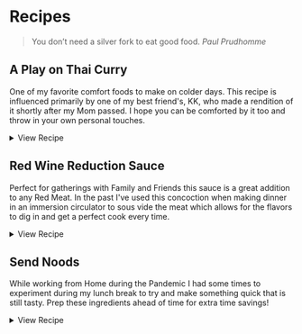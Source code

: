 # Recipes
> You don’t need a silver fork to eat good food. _Paul Prudhomme_

## A Play on Thai Curry
One of my favorite comfort foods to make on colder days. This recipe is influenced primarily by one of my best friend's, KK, who made a rendition of it shortly after my Mom passed. I hope you can be comforted by it too and throw in your own personal touches.

<details>

  <summary>View Recipe</summary>

<dl>
  <dt>Serves</dt>
  <dd>4 - 6 People</dd>
  <dt>Preperation Time</dt>
  <dd>10 - 15 minutes</dd>
  <dt>Cook Time</dt>
  <dd>Under 1 Hour</dd>
  <dt>Tool's You'll Need</dt>
  <dd>Dutch Oven or Large Pot</dd>
  <dd>Spatula</dd>
  <dd>Kitchen Knife</dd>
  <dd>Table Spoon for Measurement's</dd>
  <dd>Serving Spoon/Ladel</dd>
  <dd>(Optional) Blender</dd>
</dl>

<h3>Ingredients</h3>
<ul>
  <li>Red Thai Curry Paste <em>(2 tablespoons, <strong>Panang is my Recommended Curry Paste</strong>)</em></li>
  <li>Coconut Milk <em>(Buy a Box, 33.8 oz or a few cans. Having Extra can help to Dilute the heat of the Curry if needed)</em></li>
  <li>Rice or Noodles to serve the goodness on top of <em>(1+ Cup of Rice, it&#39;s impossible to gauge the amount of Noodles so do what meets you and your guest needs)</em></li>
  <li>1 Yellow Onion <em>(Diced)</em></li>
  <li>Green Onion <em>(2-3 stalks, Thinly Sliced including White and Green bits)</em></li>
  <li>Garlic <em>(Mince 2-3 or more Cloves, you can substitute with Garlic Powder)</em><ul>
  <li><em>If you are a Garlic lover like I am then put more in! I&#39;m not the <strong>Garlic-Police</strong></em></li>
  </ul>
  </li>
  <li>Soy Sauce <em>(3 Tablespoons)</em></li>
  <li>Fish Sauce <em>(Couple of Dashes, this will smell to some noses a bit odd, but, adds some &quot;Umami&quot; to the mix which you&#39;ll love when you&#39;re eating)</em></li>
  <li><strong>Protein of Your Choice!</strong> Here are some suggestions <em>(1 - 1.5 pounds cut into bite sized cubes)</em>:<ul>
  <li>Chicken Thighs <em>(has the fat content to not dry out)</em></li>
  <li>Pork</li>
  <li>Beef</li>
  <li>Tofu <em>(Firm)</em></li>
  </ul>
  </li>
  <li>Bok Choy or Other Leafy Green <em>(Roughly Chopped, Swiss Chard is a nutritional powerhouse and is available most places)</em></li>
  <li>Bamboo Shoots and/or Shredded Carrots to provide some <em>crunch</em><ul>
  <li><em><strong>Note</strong>: Peanuts are also good to throw on this dish for added crunch and fat content.</em></li>
  </ul>
  </li>
  <li>Olive Oil/Any Cooking Oil you have on hand</li>
  <li>Salt to taste</li>
  <li><em>(Optional)</em> Thai Eggplant <em>(Cut into Quarters)</em></li>
  <li><em>(Optional)</em> Sesame Oil <em>(Just a Dash or Two)</em></li>
  <li><em>(Optional)</em> Lime <em>(Cut into Quarters)</em></li>
  </ul>

  <h3>Prep and Cook</h3>

  <ul>
  <li>Dice the Yellow Onion.</li>
  <li>Heat up a Dutch Oven/Large Pot over medium-high heat with 1 - 2 Tablespoons of oil.</li>
  <li>Add in the diced Yellow Onion with a pinch of salt.<ul>
  <li><strong>Before you add the Onion!</strong> Later on if you choose to use a blender to make the Curry Base then set a quarter of the Onion aside to blend.</li>
  </ul>
  </li>
  <li>While the Yellow Onion begins to simmer prep the other ingredients:<ul>
  <li>Thinly slice the Green Onion</li>
  <li>Mince your Garlic</li>
  <li>Cut the Protein/Tofu into bite sized pieces.</li>
  <li>Roughly cut the Bok Choy into 1/4 inch slices including the leaves.</li>
  <li><em><strong>Optional:</strong> If you grabbed some Thai Eggplant then cut them into quarters as well.</em></li>
  </ul>
  </li>
  <li>Add the chopped Bok Choy to the Pot after the Yellow Onion is starting to become fragrant.</li>
  <li><em><strong>Choose Your Path: Curry Base Options</strong></em><ul>
  <li><strong>Using the Blender</strong><ul>
  <li>If you have a Blender handy add the Green Onion, Garlic, quarter of the Yellow Onion, 2 Tablespoons of Curry Paste, a splash of oil and about a half cup of Coconut Milk.</li>
  <li>Throw in a couple dashes of Fish Sauce, Soy Sauce and <em>optional Sesame Oil</em> for a flavor boost.</li>
  <li>Blend them together until it&#39;s a relatively smooth texture.</li>
  <li>Pour the Blended mix into the Pot.</li>
  </ul>
  </li>
  <li><strong>Just the Pot</strong><ul>
  <li>If you do not want to use a blender then just add the Green Onion, Garlic and 2 Tablespoons of Curry Paste to your pot that is simmering the Yellow Onion.</li>
  <li>Add in a half cup of Coconut Milk with a couple dashes of Fish Sauce, Soy Sauce and <em>optional Sesame Oil</em>.</li>
  </ul>
  </li>
  </ul>
  </li>
  <li>Let the ingredients simmer for a few minutes then pour in any leftover Coconut Milk. <em><strong>Note: If you are using a blender you can add a little Coconut Milk to it and get all the little bits of missed ingredients. As a bonus it will aerate the milk.</strong></em></li>
  <li>Add in your Protein of Choice and <em>optional Thai Eggplant</em> to the Pot.</li>
  <li>Stir and Cover the Pot to let the ingredients simmer and get to know each other without loosing much of the Coconut Milk due to evaporation.</li>
  <li>Stir occasionally over the next 10 - 15 minutes.</li>
  <li>Add in your Bamboo Shoots, Carrots or Both to give a little crunch to the dish.</li>
  <li>Remove the lid from the Pot and let the Curry reduce, stirring occasionally, and try to scrape any bits on the bottom of the pan that may have formed. <em><strong>While it&#39;s reducing Prepare your Rice or Noodles.</strong></em></li>
  <li>Once the Rice/Noodles are cooking <strong>taste the Curry</strong>. If it&#39;s too spicy for you or the people you are serving just add in more Coconut Milk to dilute it.<ul>
  <li>Try putting a little bit of fresh Lime Juice into your samples. The citrus/acidity it adds can really make or break a dish for some pallets.</li>
  </ul>
  </li>
  <li>Once your Rice/Noodles are done check the Curry. If it has the consistency you&#39;re looking for then take it off direct heat, otherwise, let it reduce further stirring occasionally.<ul>
  <li><em>By leaving it on the heat source you will thicken the Curry just ensure you stir and scrape the bottom of the Pot for those tasty thangs that adhere to the bottom</em>.</li>
  </ul>
  </li>
</ul>

<h3>Serve</h3>
  <ul>
    <li>Add your cooked Rice or Noodles to a bowl and cover with your Curry.</li>
    <li>Adorn with a quarter of Lime to add to the dish as needed.</li>
  <li><strong>Enjoy!</strong></li>
</ul>
</details>

## Red Wine Reduction Sauce
Perfect for gatherings with Family and Friends this sauce is a great addition to any Red Meat. In the past I've used this concoction when making dinner in an immersion circulator to sous vide the meat which allows for the flavors to dig in and get a perfect cook every time.

<details>

  <summary>View Recipe</summary>

<dl>
  <dt>Use On</dt>
    <dd>1 - 2 Pounds of Red Meat</dd>
  <dt>Tool's You'll Need</dt>
    <dd>Sauce Pan</dd>
    <dd>Spatula</dd>
    <dd>Kitchen Knife</dd>
    <dd>Table Spoon for Measurement's</dd>
    <dd>(Optional) Immersion Circulator (I use Anova's Base Model)</dd>
</dl>

<h3 id="ingredients">Ingredients</h3>
  <ul>
    <li>Butter (Dont be shy but 4 tablespoons if you want a number)</li>
    <li>3 Shallots (Cut into Quarters)</li>
    <li>3 Garlic Cloves or more if you like it Garlicy (Minced)</li>
    <li>Rosemary (2 - 3 Sprigs)</li>
    <li>Red Wine (1 Cup)</li>
    <li>Demi-Glace (1.5 ounces, or a 2 tablespoons of Browning/Seasoning Sauce if you cant find Demi-Glace)</li>
    <li>Salt and Pepper</li>
    </ul>
    <h3>Prep and Cook</h3>
    <ul>
    <li>Throw the Butter, Shallots and Rosemary into a Pan on Medium-High heat.</li>
    <li>Stir the pan occasionally until the Shallot is looking like it's beginning to caramelize.</li>
    <li>Toss in the Garlic and mix it together. Let it sit until you can smell the Garlic aroma.</li>
    <li>Add in the Red Wine to deglaze the pan and scrape up any flavor nuggets that may be sitting at the bottom of the pan and bring to a boil.</li>
    <li>Let the sauce reduce to burn off the alcohol twinge.
    <ul>
      <li>Give the sauce a taste every 5 - 10 minutes to see if it still has that alcohol bite.</li>
    </ul>
    </li>
    <li>Put the Demi-Glace/Browning Sauce into the same pan and mix it all up.</li>
    <li>Taste and add Salt and Pepper to your liking.</li>
    <li>Add on top of your meat before popping into the sous vide bath or as your cooking your meat.</li>
    <li><strong>Enjoy!</strong></li>
  </ul>

</details>


## Send Noods
While working from Home during the Pandemic I had some times to experiment during my lunch break to try and make something quick that is still tasty. Prep these ingredients ahead of time for extra time savings!

<details>

  <summary>View Recipe</summary>

<dl>
  <dt>Tool's You'll Need</dt>
    <dd>Pan</dd>
    <dd>Pot to Boil Noodles</dd>
    <dd>Spatula</dd>
    <dd>Kitchen Knife</dd>
    <dd>Teaspoon and Tablespoon for Measurement's</dd>
</dl>

<h3 id="ingredients">Ingredients</h3>
<ul>
  <li>Butter (1 Tablespoon, Substitute with Oil)</li>
  <li>Gochujang (Korean Chili Paste which is awesome but feel free to substitute with other Chili Paste's/Hot Sauces, 1 Teaspoon - 1 Tablespoon, this really depends on how much spice you can handle)</li>
  <li>Chinese 5 Spice (Just a Pinch and by Pinch I mean it this can overpower a lot of dishes)</li>
  <li>Green Onion (1 Stalk Thinly Sliced, Substitute with Onion Powder ~1 - 2 Tablespoons)</li>
  <li>Garlic (1 Clove Minced, Substitute with Garlic Powder ~1 - 2 Tablespoons)</li>
  <li>Fish Oil (Just a Dash)</li>
  <li>Sesame Oil (Just a Dash)</li>
  <li>Hoisin (1 - 2 Tablespoons)</li>
  <li>Any Noodle (Preferably something that lends to be Stir Fried)</li>
  <li>Honey, Sugar or Brown Sugar (1 Tablespoon)</li>
  <li>Soy Sauce (1 Tablespoon, Supplies the Salt Content, Sub in Golden Mountain Sauce or other similar products if you'd like!)</li>
  <li>(Optional) Soft Boiled or Fried Egg</li>
  <li>(Optional) Lime to provide acidity</li>
  </ul>
  <h3 id="prep-and-cook">Prep and Cook</h3>
  <ul>
  <li>Bring a Pot to a Boil for your Noodles. While that's happening you can begin the other steps below.</li>
  <li>In a Pan over medium heat add Butter, Garlic, and Green Onion then cook until fragrant.</li>
  <li>Whisk together the Gochujang, Fish Oil, Sesame Oil, Soy Sauce and Hoisin in another bowl or if in a time crunch just pop it into the pan and mix it together thoroughly.</li>
  <li>Add the Gochujang mixture to the Pan with the Butter, Garlic and Green Onion stirring occasionally.</li>
  <li>Put your Noodles into the boiling water if you haven't already and let them cook per your packages instructions.</li>
  <li>Let the sauce reduce as your noodles are cooking.</li>
  <li>Once the Noodles are done add them to your sauce pan and mix together until theyre coated head to toe.</li>
</ul>


<h3>Serve</h3>
  <ul>
    <li>Put the coated Noodles into a Bowl and adorn with an Egg if you'd like for extra protein.</li>
    <li>Squeeze on some Lime Juice to cut through the fattiness of the dish if that fits your palette.</li>
  <li><strong>Enjoy!</strong></li>
</ul>

</details>
